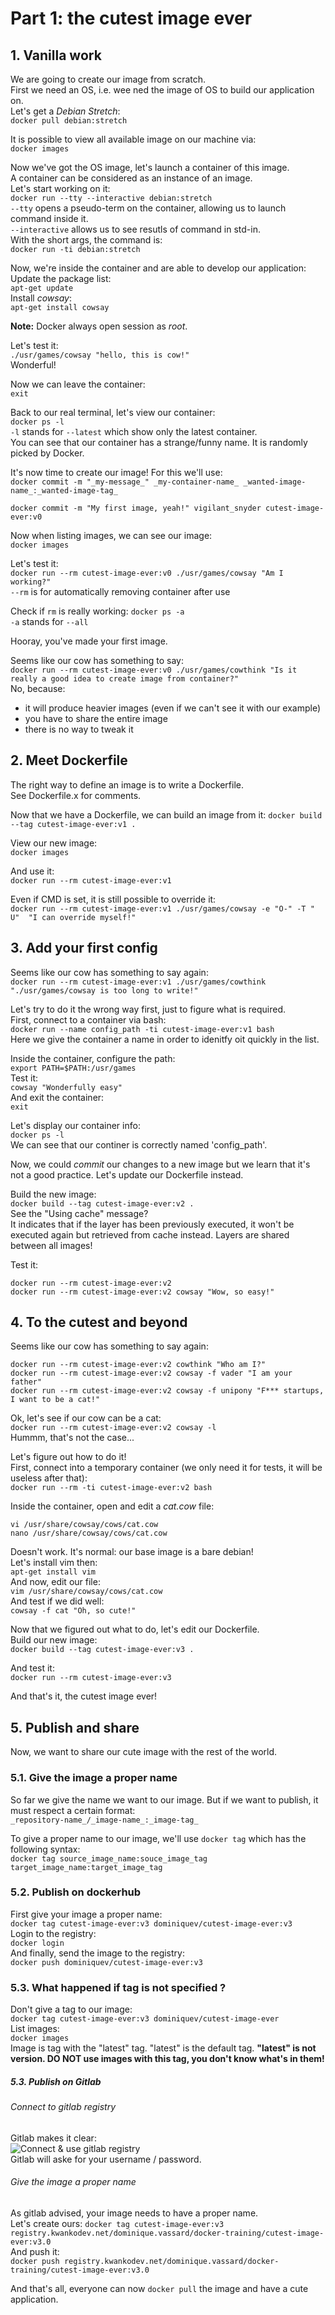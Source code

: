 # Part 1: the cutest image ever

## 1. Vanilla work
We are going to create our image from scratch.  
First we need an OS, i.e. wee ned the image of OS to build our application on.    
Let's get a _Debian Stretch_:  
`docker pull debian:stretch`  

It is possible to view all available image on our machine via:  
`docker images`

Now we've got the OS image, let's launch a container of this image.  
A container can be considered as an instance of an image.  
Let's start working on it:  
`docker run --tty --interactive debian:stretch`  
`--tty` opens a pseudo-term on the container, allowing us to launch command inside it.  
`--interactive` allows us to see resutls of command in std-in.  
With the short args, the command is:  
`docker run -ti debian:stretch`  

Now, we're inside the container and are able to develop our application:  
Update the package list:  
`apt-get update`  
Install _cowsay_:  
`apt-get install cowsay`  
  
**Note:** Docker always open session as _root_.    
  
Let's test it:   
`./usr/games/cowsay "hello, this is cow!"`  
Wonderful!  

Now we can leave the container:  
`exit`  
  
Back to our real terminal, let's view our container:  
`docker ps -l`  
`-l` stands for `--latest` which show only the latest container.  
You can see that our container has a strange/funny name. It is randomly picked by Docker.  

It's now time to create our image! For this we'll use:  
`docker commit -m "_my-message_" _my-container-name_ _wanted-image-name_:_wanted-image-tag_`   
  
`docker commit -m "My first image, yeah!" vigilant_snyder cutest-image-ever:v0
`  

Now when listing images, we can see our image:  
`docker images`  

Let's test it:  
`docker run --rm cutest-image-ever:v0 ./usr/games/cowsay "Am I working?"`  
`--rm` is for automatically removing container after use  

Check if `rm` is really working:
`docker ps -a`  
`-a` stands for `--all`  

Hooray, you've made your first image.  
  
Seems like our cow has something to say:  
`docker run --rm cutest-image-ever:v0 ./usr/games/cowthink "Is it really a good idea to create image from container?"`  
No, because:
  -  it will produce heavier images (even if we can't see it with our example)
  -  you have to share the entire image
  -  there is no way to tweak it

## 2. Meet Dockerfile
The right way to define an image is to write a Dockerfile.  
See Dockerfile.x for comments.  

Now that we have a Dockerfile, we can build an image from it:
`docker build --tag cutest-image-ever:v1 .` 

View our new image:  
`docker images`  

And use it:  
`docker run --rm cutest-image-ever:v1`  
  
Even if CMD is set, it is still possible to override it:  
`docker run --rm cutest-image-ever:v1 ./usr/games/cowsay -e "O-" -T " U"  "I can override myself!"`  

## 3. Add your first config
Seems like our cow has something to say again:  
`docker run --rm cutest-image-ever:v1 ./usr/games/cowthink "./usr/games/cowsay is too long to write!"`  

Let's try to do it the wrong way first, just to figure what is required.  
First, connect to a container via bash:  
`docker run --name config_path -ti cutest-image-ever:v1 bash`  
Here we give the container a name in order to idenitfy oit quickly in the list.  

Inside the container, configure the path:  
`export PATH=$PATH:/usr/games`  
Test it:  
`cowsay "Wonderfully easy"`  
And exit the container:  
`exit`  
  
Let's display our container info:  
`docker ps -l`  
We can see that our continer is correctly named 'config_path'.  

Now, we could _commit_ our changes to a new image but we learn that it's not a good practice. Let's update our Dockerfile instead.  

Build the new image:  
`docker build --tag cutest-image-ever:v2 .`  
See the "Using cache" message?  
It indicates that if the layer has been previously executed, it won't be executed again but retrieved from cache instead. Layers are shared between all images!

Test it:  
```
docker run --rm cutest-image-ever:v2
docker run --rm cutest-image-ever:v2 cowsay "Wow, so easy!"
```

## 4. To the cutest and beyond
Seems like our cow has something to say again:  
```
docker run --rm cutest-image-ever:v2 cowthink "Who am I?"
docker run --rm cutest-image-ever:v2 cowsay -f vader "I am your father"
docker run --rm cutest-image-ever:v2 cowsay -f unipony "F*** startups, I want to be a cat!"
```

Ok, let's see if our cow can be a cat:  
`docker run --rm cutest-image-ever:v2 cowsay -l`  
Hummm, that's not the case...

Let's figure out how to do it!  
First, connect into a temporary container (we only need it for tests, it will be useless after that):  
`docker run --rm -ti cutest-image-ever:v2 bash`

Inside the container, open and edit a _cat.cow_ file:
```
vi /usr/share/cowsay/cows/cat.cow
nano /usr/share/cowsay/cows/cat.cow
```
Doesn't work. It's normal: our base image is a bare debian!  
Let's install vim then:  
`apt-get install vim`  
And now, edit our file:  
`vim /usr/share/cowsay/cows/cat.cow`  
And test if we did well:  
`cowsay -f cat "Oh, so cute!"`  

Now that we figured out what to do, let's edit our Dockerfile.  
Build our new image:  
`docker build --tag cutest-image-ever:v3 .`

And test it:  
`docker run --rm cutest-image-ever:v3`  

And that's it, the cutest image ever!  

## 5. Publish and share
Now, we want to share our cute image with the rest of the world.  

### 5.1. Give the image a proper name
So far we give the name we want to our image. But if we want to publish, it must respect a certain format:  
`_repository-name_/_image-name_:_image-tag_ ` 

To give a proper name to our image, we'll use `docker tag` which has the following syntax:   
`docker tag source_image_name:souce_image_tag target_image_name:target_image_tag`

### 5.2. Publish on dockerhub
First give your image a proper name:  
`docker tag cutest-image-ever:v3 dominiquev/cutest-image-ever:v3`  
Login to the registry:  
`docker login`  
And finally, send the image to the registry:  
`docker push dominiquev/cutest-image-ever:v3`

### 5.3. What happened if tag is not specified ?
Don't give a tag to our image:  
`docker tag cutest-image-ever:v3 dominiquev/cutest-image-ever`  
List images:  
`docker images`  
Image is tag with the "latest" tag. "latest" is the default tag.
**"latest" is not version. DO NOT use images with this tag, you don't know what's in them!**

##### 5.3. Publish on Gitlab
###### Connect to gitlab registry
Gitlab makes it clear:  
![Connect & use gitlab registry](https://git.kwankodev.net/dominique.vassard/docker-training/raw/part-1-cutest-image-ever/cutest-image-ever/images/gitlab_registry.png "Gitlab registry")  
Gitlab will aske for your username / password.  
###### Give the image a proper name
As gitlab advised, your image needs to have a proper name.  
Let's create ours:
`docker tag cutest-image-ever:v3 registry.kwankodev.net/dominique.vassard/docker-training/cutest-image-ever:v3.0`  
And push it:  
`docker push registry.kwankodev.net/dominique.vassard/docker-training/cutest-image-ever:v3.0`  

And that's all, everyone can now `docker pull` the image and have a cute application.
